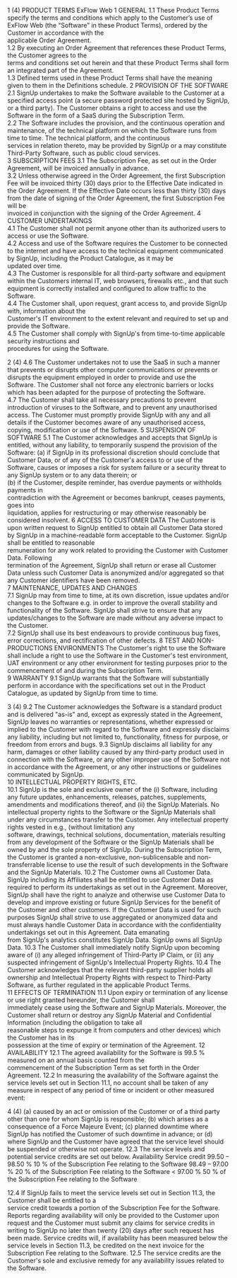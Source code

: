 

   
1 (4) 
PRODUCT TERMS 
ExFlow Web 
1 GENERAL 
1.1 These Product Terms specify the terms and conditions which apply to the Customer’s use of ExFlow 
Web  (the  “Software”  in  these  Product  Terms),  ordered  by the  Customer  in  accordance  with  the  
applicable Order Agreement.  
1.2 By  executing  an  Order  Agreement  that  references  these  Product  Terms,  the Customer  agrees  to  the  
terms and conditions set out herein and that these Product Terms shall form an integrated part of the 
Agreement.  
1.3 Defined  terms  used  in  these  Product  Terms  shall  have  the  meaning  given  to  them  in  the  Definitions 
schedule. 
2 PROVISION OF THE SOFTWARE  
2.1 SignUp undertakes to make the Software available to the Customer at a specified access point (a secure 
password protected site hosted by SignUp, or a third party). The Customer obtains a right to access and 
use the Software in the form of a SaaS during the Subscription Term.  
2.2 The Software includes the provision, and the continuous operation and maintenance, of the technical 
platform  on  which  the  Software  runs  from  time  to  time.  The  technical  platform,  and  the  continuous  
services in relation thereto, may be provided by SignUp or a may constitute Third-Party Software, such 
as public cloud services.  
3 SUBSCRIPTION FEES 
3.1 The Subscription Fee, as set out in the Order Agreement, will be invoiced annually in advance.  
3.2 Unless otherwise agreed in the Order Agreement, the first Subscription Fee will be invoiced thirty (30) 
days prior to the Effective Date indicated in the Order Agreement. If the Effective Date occurs less than 
thirty  (30)  days  from  the  date  of  signing  of  the  Order  Agreement,  the  first  Subscription  Fee  will  be  
invoiced in conjunction with the signing of the Order Agreement. 
4 CUSTOMER UNDERTAKINGS   
4.1 The Customer shall not permit anyone other than its authorized users to access or use the Software.  
4.2 Access and use of the Software requires the Customer to be connected to the internet and have access 
to  the  technical  equipment  communicated  by  SignUp,  including  the  Product  Catalogue,  as  it  may  be  
updated over time.  
4.3 The Customer is responsible for all third-party software and equipment within the Customers internal 
IT, web browsers, firewalls etc., and that such equipment is correctly installed and configured to allow 
traffic to the Software.  
4.4 The  Customer  shall,  upon  request,  grant  access  to,  and  provide  SignUp  with,  information  about  the  
Customer's IT environment to the extent relevant and required to set up and provide the Software.  
4.5 The  Customer  shall  comply  with  SignUp's  from  time-to-time  applicable  security  instructions  and  
procedures for using the Software.  

   
2 (4) 
4.6 The Customer undertakes not to use the SaaS in such a manner that prevents or disrupts other computer 
communications  or  prevents  or  disrupts  the  equipment  employed  in  order  to  provide  and  use  the  
Software. The Customer shall not force any electronic barriers or locks which has been adapted for the 
purpose of protecting the Software.  
4.7 The Customer shall take all necessary precautions to prevent introduction of viruses to the Software, 
and to prevent any unauthorised access. The Customer must promptly provide SignUp with any and all 
details if the Customer becomes aware of any unauthorised access, copying, modification or use of the 
Software. 
5 SUSPENSION OF SOFTWARE 
5.1 The Customer acknowledges and accepts that SignUp is entitled, without any liability, to temporarily 
suspend the provision of the Software: 
(a) if SignUp in its professional discretion should conclude that Customer Data, or of any of the 
Customer's access to or use of the Software, causes or imposes a risk for system failure or a 
security threat to any SignUp system or to any data therein; or  
(b) if  the  Customer,  despite  reminder,  has  overdue  payments  or  withholds  payments  in  
contradiction  with  the  Agreement  or  becomes  bankrupt,  ceases  payments,  goes  into  
liquidation, applies for restructuring or may otherwise reasonably be considered insolvent. 
6 ACCESS TO CUSTOMER DATA 
The Customer is upon written request to SignUp entitled to obtain all Customer Data stored by SignUp 
in  a  machine-readable  form  acceptable  to  the  Customer.  SignUp  shall  be  entitled  to  reasonable  
remuneration  for  any  work  related  to  providing  the  Customer  with  Customer  Data.  Following  
termination of the Agreement, SignUp shall return or erase all Customer Data unless such Customer 
Data is anonymized and/or aggregated so that any Customer identifiers have been removed.  
7 MAINTENANCE, UPDATES AND CHANGES  
7.1 SignUp may from time to time, at its own discretion, issue updates and/or changes to the Software e.g. 
in order to improve the overall stability and functionality of the Software. SignUp shall strive to ensure 
that any updates/changes to the Software are made without any adverse impact to the Customer.  
7.2 SignUp shall use its best endeavours to    provide continuous bug fixes, error corrections, and rectification 
of other defects. 
8 TEST AND NON-PRODUCTIONS ENVIRONMENTS 
The Customer's right to use the Software shall include a right to use the Software in the Customer's test 
environment,   UAT   environment   or   any   other   environment   for   testing   purposes   prior   to   the   
commencement of and during the Subscription Term.  
9 WARRANTY 
9.1 SignUp warrants that the Software will substantially perform in accordance with the specifications set 
out in the Product Catalogue, as updated by SignUp from time to time.  

   
3 (4) 
9.2 The Customer acknowledges the Software is a standard product and is delivered "as-is" and, except as 
expressly stated in the Agreement, SignUp leaves no warranties or representations, whether expressed 
or implied to the Customer with regard to the Software and expressly disclaims any liability, including 
but not limited to, functionality, fitness for purpose, or freedom from errors and bugs. 
9.3 SignUp disclaims all liability for any harm, damages or other liability caused by any third-party product 
used in connection with the Software, or any other improper use of the Software not in accordance with 
the Agreement, or any other instructions or guidelines communicated by SignUp.  
10 INTELLECTUAL PROPERTY RIGHTS, ETC.  
10.1 SignUp is the sole and exclusive owner of the (i)  Software, including any future updates, enhancements, 
releases, patches, supplements, amendments and modifications thereof, and (ii) the SignUp Materials. 
No intellectual property rights to the Software or the SignUp Materials shall under any circumstances 
transfer  to  the  Customer.  Any  intellectual  property  rights  vested  in  e.g.,  (without  limitation)  any  
software, drawings, technical solutions, documentation, materials resulting from any development of 
the Software or the SignUp Materials shall be owned by and the sole property of SignUp. During the 
Subscription Term, the Customer is granted a non-exclusive, non-sublicensable and non-transferrable 
license to use the result of such developments in the Software and the SignUp Materials. 
10.2 The Customer owns all Customer Data. SignUp including its Affiliates shall be entitled to use Customer 
Data as required to perform its undertakings as set out in the Agreement. Moreover, SignUp shall have 
the right to analyze and otherwise use Customer Data to develop and improve existing or future SignUp 
Services  for  the  benefit  of  the Customer  and  other  customers.  If  the Customer  Data  is  used  for  such  
purposes SignUp shall strive to use aggregated or anonymized data and must always handle Customer 
Data  in  accordance  with  the  confidentiality  undertakings  set  out  in  this  Agreement.  Data  emanating  
from SignUp's analytics constitutes SignUp Data. SignUp owns all SignUp Data. 
10.3 The Customer shall immediately notify SignUp upon becoming aware of (i) any alleged infringement 
of Third-Party IP Claim, or (ii) any suspected infringement of SignUp's Intellectual Property Rights. 
10.4 The Customer acknowledges that the relevant third-party supplier holds all ownership and Intellectual 
Property  Rights  with  respect  to  Third-Party  Software,  as  further  regulated  in  the  applicable Product 
Terms.   
11 EFFECTS OF TERMINATION 
11.1 Upon  expiry  or  termination  of  any  license  or  use  right  granted  hereunder,  the Customer  shall  
immediately cease using the Software and SignUp Materials. Moreover, the Customer shall return or 
destroy any SignUp Material  and  Confidential  Information  (including  the  obligation  to  take  all  
reasonable  steps  to  expunge  it  from  computers  and  other  devices)  which the Customer  has  in  its  
possession at the time of expiry or termination of the Agreement. 
12 AVAILABILITY 
12.1 The  agreed  availability  for  the  Software  is  99.5  %  measured  on  an  annual  basis  counted  from  the  
commencement of the Subscription Term as set forth in the Order Agreement. 
12.2 In  measuring  the  availability  of  the  Software  against  the  service  levels  set  out  in Section  11.1,    no 
account shall be taken of any measure in respect of any period of time or incident or other measured 
event: 

   
4 (4) 
(a) caused by an act or omission of the Customer or of a third party other than one for whom 
SignUp is responsible; 
(b) which arises as a consequence of a Force Majeure Event; 
(c) planned downtime where SignUp has notified the Customer of such downtime in advance; 
or 
(d) where SignUp and the Customer have agreed that the service level should be suspended or 
otherwise not operate. 
12.3 The service levels and potential service credits are set out below. 
Availability Service credit 
99.50 – 98.50 % 
10 % of the Subscription Fee relating to the Software 
98.49 – 97.00 % 
20 % of the Subscription Fee relating to the Software 
< 97.00 % 
50 % of the Subscription Fee relating to the Software 
 
12.4 If  SignUp fails  to  meet  the  service  levels  set  out  in  Section  11.3, the  Customer  shall  be  entitled  to  a  
service credit towards a portion of the Subscription Fee for the Software.  Reports regarding availability 
will only be provided to the Customer upon request and the Customer must submit any claims for service 
credits in writing to SignUp no later than twenty (20) days after such request has been made.  Service 
credits will, if availability has been measured below the service levels in Section 11.3,  be credited on 
the next invoice for the Subscription Fee relating to the Software. 
12.5 The service credits are the Customer's sole and exclusive remedy for any availability issues related to 
the Software. 
 
 